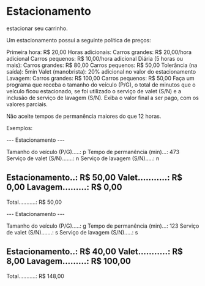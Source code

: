 # Estacionamento
estacionar seu carrinho.

Um estacionamento possui a seguinte política de preços:

Primeira hora: R$ 20,00
Horas adicionais:
Carros grandes: R$ 20,00/hora adicional
Carros pequenos: R$ 10,00/hora adicional
Diária (5 horas ou mais):
Carros grandes: R$ 80,00
Carros pequenos: R$ 50,00
Tolerância (na saída): 5min
Valet (manobrista): 20% adicional no valor do estacionamento
Lavagem:
Carros grandes: R$ 100,00
Carros pequenos: R$ 50,00
Faça um programa que receba o tamanho do veículo (P/G), o total de minutos que o veículo ficou estacionado, se foi utilizado o serviço de valet (S/N) e a inclusão de serviço de lavagem (S/N). Exiba o valor final a ser pago, com os valores parciais.

Não aceite tempos de permanência maiores do que 12 horas.

Exemplos:

--- Estacionamento ---

Tamanho do veículo (P/G).....: p
Tempo de permanência (min)...: 473
Serviço de valet (S/N).......: n
Serviço de lavagem (S/N).....: n

Estacionamento..:       R$ 50,00
Valet...........:        R$ 0,00
Lavagem.........:        R$ 0,00
--------------------------------
Total...........:       R$ 50,00

--- Estacionamento ---

Tamanho do veículo (P/G).....: g
Tempo de permanência (min)...: 123
Serviço de valet (S/N).......: s
Serviço de lavagem (S/N).....: s

Estacionamento..:       R$ 40,00
Valet...........:        R$ 8,00
Lavagem.........:      R$ 100,00
--------------------------------
Total...........:      R$ 148,00